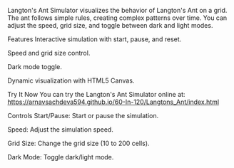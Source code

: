 Langton's Ant Simulator visualizes the behavior of Langton's Ant on a grid. The ant follows simple rules, creating complex patterns over time. You can adjust the speed, grid size, and toggle between dark and light modes.

Features
Interactive simulation with start, pause, and reset.

Speed and grid size control.

Dark mode toggle.

Dynamic visualization with HTML5 Canvas.

Try It Now
You can try the Langton's Ant Simulator online at:
https://arnavsachdeva594.github.io/60-In-120/Langtons_Ant/index.html

Controls
Start/Pause: Start or pause the simulation.

Speed: Adjust the simulation speed.

Grid Size: Change the grid size (10 to 200 cells).

Dark Mode: Toggle dark/light mode.
